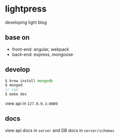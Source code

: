 # lightpress
developing light blog

## base on
* front-end: angular, webpack
* back-end: express, mongoose

## develop

```php
$ brew install mongodb
$ mongod
// run
$ make dev
```

view api in `127.0.0.1:8009`

## docs
view api docs in `server` and DB docs in `server/schemas`
